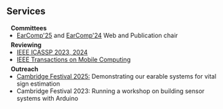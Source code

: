 ## Services

<h4 style="margin:0 10px 0;">Committees</h4>

<ul style="margin:0 0 5px;">
  <li><a href="http://esense.io/earcomp2025/"><autocolor>EarComp'25</autocolor></a> and <a href="http://esense.io/earcomp2024/"><autocolor>EarComp'24</autocolor></a> Web and Publication chair</li>
</ul>

<h4 style="margin:0 10px 0;">Reviewing</h4>

<ul style="margin:0 0 5px;">
  <li><a href="https://2025.ieeeicassp.org"><autocolor>IEEE ICASSP 2023, 2024</autocolor></a></li>
  <li><a href="https://www.computer.org/csdl/journal/tm"><autocolor>IEEE Transactions on Mobile Computing</autocolor></a></li>
</ul>

<h4 style="margin:0 10px 0;">Outreach</h4>

<ul style="margin:0 0 5px;">
  <li><a href="https://www.festival.cam.ac.uk/events/measure-your-heart-rate-your-earphones"><autocolor>Cambridge Festival 2025:</autocolor></a> Demonstrating our earable systems for vital sign estimation</li>
  <li>Cambridge Festival 2023: Running a workshop on building sensor systems with Arduino</li>
  
</ul>